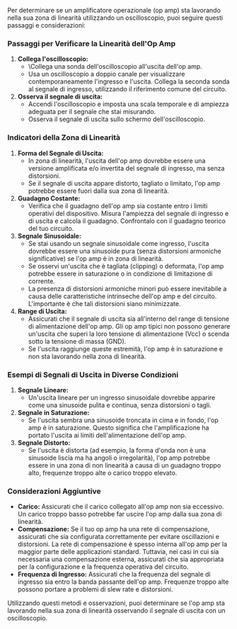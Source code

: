 Per determinare se un amplificatore operazionale (op amp) sta lavorando nella sua zona di linearità utilizzando un oscilloscopio, puoi seguire questi passaggi e considerazioni:

### Passaggi per Verificare la Linearità dell'Op Amp

1. **Collega l'oscilloscopio:**
    - \Collega una sonda dell'oscilloscopio all'uscita dell'op amp.
	- Usa un oscilloscopio a doppio canale per visualizzare contemporaneamente l'ingresso e l'uscita. Collega la seconda sonda al segnale di ingresso, utilizzando il riferimento comune del circuito.
1. **Osserva il segnale di uscita:**
    - Accendi l'oscilloscopio e imposta una scala temporale e di ampiezza adeguata per il segnale che stai misurando.
    - Osserva il segnale di uscita sullo schermo dell'oscilloscopio.

### Indicatori della Zona di Linearità

1. **Forma del Segnale di Uscita:**
    - In zona di linearità, l'uscita dell'op amp dovrebbe essere una versione amplificata e/o invertita del segnale di ingresso, ma senza distorsioni.
    - Se il segnale di uscita appare distorto, tagliato o limitato, l'op amp potrebbe essere fuori dalla sua zona di linearità.
2. **Guadagno Costante:**
    - Verifica che il guadagno dell'op amp sia costante entro i limiti operativi del dispositivo. Misura l'ampiezza del segnale di ingresso e di uscita e calcola il guadagno. Confrontalo con il guadagno teorico del tuo circuito.
3. **Segnale Sinusoidale:**
    - Se stai usando un segnale sinusoidale come ingresso, l'uscita dovrebbe essere una sinusoide pura (senza distorsioni armoniche significative) se l'op amp è in zona di linearità.
    - Se osservi un'uscita che è tagliata (clipping) o deformata, l'op amp potrebbe essere in saturazione o in condizione di limitazione di corrente.
    - La presenza di distorsioni armoniche minori può essere inevitabile a causa delle caratteristiche intrinseche dell'op amp e del circuito. L'importante è che tali distorsioni siano minimizzate.
4. **Range di Uscita:**
    - Assicurati che il segnale di uscita sia all'interno del range di tensione di alimentazione dell'op amp. Gli op amp tipici non possono generare un'uscita che superi la loro tensione di alimentazione (Vcc) o scenda sotto la tensione di massa (GND).
    - Se l'uscita raggiunge queste estremità, l'op amp è in saturazione e non sta lavorando nella zona di linearità.

### Esempi di Segnali di Uscita in Diverse Condizioni

1. **Segnale Lineare:**
    - Un'uscita lineare per un ingresso sinusoidale dovrebbe apparire come una sinusoide pulita e continua, senza distorsioni o tagli.
2. **Segnale in Saturazione:**
    - Se l'uscita sembra una sinusoide troncata in cima e in fondo, l'op amp è in saturazione. Questo significa che l'amplificazione ha portato l'uscita ai limiti dell'alimentazione dell'op amp.
3. **Segnale Distorto:**
    - Se l'uscita è distorta (ad esempio, la forma d'onda non è una sinusoide liscia ma ha angoli o irregolarità), l'op amp potrebbe essere in una zona di non linearità a causa di un guadagno troppo alto, frequenze troppo alte o carico troppo elevato.

### Considerazioni Aggiuntive

- **Carico:** Assicurati che il carico collegato all'op amp non sia eccessivo. Un carico troppo basso potrebbe far uscire l'op amp dalla sua zona di linearità.
- **Compensazione:** Se il tuo op amp ha una rete di compensazione, assicurati che sia configurata correttamente per evitare oscillazioni e distorsioni. La rete di compensazione è spesso interna all'op amp per la maggior parte delle applicazioni standard. Tuttavia, nei casi in cui sia necessaria una compensazione esterna, assicurati che sia appropriata per la configurazione e la frequenza operativa del circuito.
- **Frequenza di Ingresso:** Assicurati che la frequenza del segnale di ingresso sia entro la banda passante dell'op amp. Frequenze troppo alte possono portare a problemi di slew rate e distorsioni.

Utilizzando questi metodi e osservazioni, puoi determinare se l'op amp sta lavorando nella sua zona di linearità osservando il segnale di uscita con un oscilloscopio.